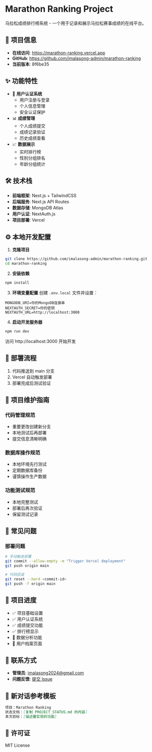 # Marathon Ranking Project

马拉松成绩排行榜系统 - 一个用于记录和展示马拉松赛事成绩的在线平台。

## 📌 项目信息
- **在线访问**: https://marathon-ranking.vercel.app
- **GitHub**: https://github.com/imalasong-admin/marathon-ranking
- **当前版本**: 8f6be35

## ✨ 功能特性
- 🔐 **用户认证系统**
  - 用户注册与登录
  - 个人信息管理
  - 安全认证保护
- 📊 **成绩管理**
  - 个人成绩提交
  - 成绩记录验证
  - 历史成绩查看
- 📈 **数据展示**
  - 实时排行榜
  - 性别分组排名
  - 年龄分组统计

## 🛠 技术栈
- **前端框架**: Next.js + TailwindCSS
- **后端服务**: Next.js API Routes
- **数据存储**: MongoDB Atlas
- **用户认证**: NextAuth.js
- **项目部署**: Vercel

## ⚙️ 本地开发配置
1. **克隆项目**
```bash
git clone https://github.com/imalasong-admin/marathon-ranking.git
cd marathon-ranking
```

2. **安装依赖**
```bash
npm install
```

3. **环境变量配置**
创建 `.env.local` 文件并设置：
```env
MONGODB_URI=你的MongoDB连接串
NEXTAUTH_SECRET=你的密钥
NEXTAUTH_URL=http://localhost:3000
```

4. **启动开发服务器**
```bash
npm run dev
```

访问 http://localhost:3000 开始开发

## 🚀 部署流程
1. 代码推送到 main 分支
2. Vercel 自动触发部署
3. 部署完成后测试验证

## 📝 项目维护指南
### 代码管理规范
- 重要更改创建新分支
- 本地测试后再部署
- 提交信息清晰明确

### 数据库操作规范
- 本地环境先行测试
- 定期数据库备份
- 谨慎操作生产数据

### 功能测试规范
- 本地完整测试
- 部署后再次验证
- 保留测试记录

## 🔧 常见问题
### 部署问题
```bash
# 手动触发部署
git commit --allow-empty -m "Trigger Vercel deployment"
git push origin main

# 代码回滚
git reset --hard <commit-id>
git push -f origin main
```

## 📅 项目进度
- ✅ 项目基础设置
- ✅ 用户认证系统
- ✅ 成绩提交功能
- ✅ 排行榜显示
- 🚧 数据分析功能
- 🚧 用户档案页面

## 📮 联系方式
- **管理员**: imalasong2024@gmail.com
- **问题反馈**: [提交 Issue](https://github.com/imalasong-admin/marathon-ranking/issues)

## 🔄 新对话参考模板
```markdown
项目：Marathon Ranking
状态文档：[复制 PROJECT_STATUS.md 的内容]
本次目标：[描述要实现的功能]
```

## 📄 许可证
MIT License